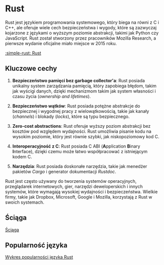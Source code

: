 # Rust

Rust jest językiem programowania systemowego, który biega na równi z C i C++, ale oferuje wiele cech bezpieczeństwa i wygody, które są zazwyczaj kojarzone z językami o wyższym poziomie abstrakcji, takimi jak Python czy JavaScript. Rust został stworzony przez pracowników Mozilla Research, a pierwsze wydanie oficjalne miało miejsce w 2015 roku.

[:simple-rust: Rust](https://www.rust-lang.org/)

## Kluczowe cechy

1. **Bezpieczeństwo pamięci bez garbage collector'a**: Rust posiada unikalny system zarządzania pamięcią, który zapobiega błędom, takim jak wyścigi danych, dzięki mechanizmom takim jak system własności i czasu życia (*ownership and lifetimes*).

2. **Bezpieczeństwo wątków**: Rust posiada potężne abstrakcje do bezpiecznej i wygodnej pracy z wielowątkowością, takie jak kanały (*channels*) i blokady (*locks*), które są typu bezpiecznego.

3. **Zero-cost abstractions**: Rust oferuje wyższy poziom abstrakcji bez kosztów pod względem wydajności. Rust umożliwia pisanie kodu na wysokim poziomie, który jest równie szybki, jak niskopoziomowy kod C.

4. **Interoperacyjność z C**: Rust posiada C ABI (**A**pplication **B**inary **I**nterface), dzięki czemu może łatwo współpracować z istniejącym kodem C.

5. **Narzędzia**: Rust posiada doskonałe narzędzia, takie jak menedżer pakietów *Cargo* i generator dokumentacji *Rustdoc*.

Rust jest często używany do tworzenia systemów operacyjnych, przeglądarek internetowych, gier, narzędzi deweloperskich i innych systemów, które wymagają wysokiej wydajności i bezpieczeństwa. Wielkie firmy, takie jak Dropbox, Microsoft, Google i Mozilla, korzystają z Rust w swoich systemach.

## Ściąga

[Ściąga](https://quickref.me/rust)

## Popularność języka

[Wykres popularności języka Rust](https://www.tiobe.com/tiobe-index/rust/)
